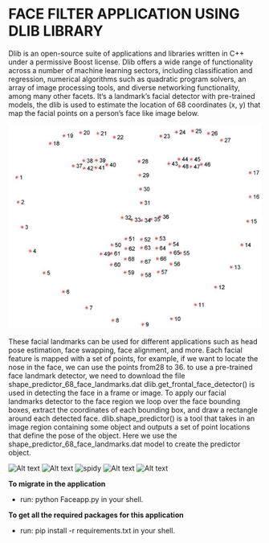 # FACE FILTER APPLICATION USING DLIB LIBRARY

Dlib is an open-source suite of applications and libraries written in C++ under a permissive Boost license. Dlib offers a wide range of functionality across a number of machine learning sectors, including classification and regression, numerical algorithms such as quadratic program solvers, an array of image processing tools, and diverse networking functionality, among many other facets.
It‘s a landmark’s facial detector with pre-trained models, the dlib is used to estimate the location of 68 coordinates (x, y) that map the facial points on a person’s face like image below. 

![FACE LANDMARKS](dlib.jpeg)

These facial landmarks can be used for different applications such as head pose estimation, face swapping, face alignment, and more.
Each facial feature is mapped with a set of points, for example, if we want to locate the nose in the face, we can use the points from28 to 36.  to use a pre-trained face landmark detector, we need to download the file shape_predictor_68_face_landmarks.dat
dlib.get_frontal_face_detector() is used in detecting the face in a frame or image.
To apply our facial landmarks detector to the face region we loop over the face bounding boxes, extract the coordinates of each bounding box, and draw a rectangle around each detected face.
dlib.shape_predictor() is a tool that takes in an image region containing some object and outputs a set of point locations that define the pose of the object. Here we use the shape_predictor_68_face_landmarks.dat model to create the predictor object. 


![Alt text](output/bat.gif)
![Alt text](output/cap.gif)
![spidy](output/spidy.gif)
![Alt text](output/glasses.gif)
![Alt text](output/iron.gif)

**To migrate in the application**
- run: python Faceapp.py in your shell.

**To get all the required packages for this application**
- run: pip install -r requirements.txt in your shell.